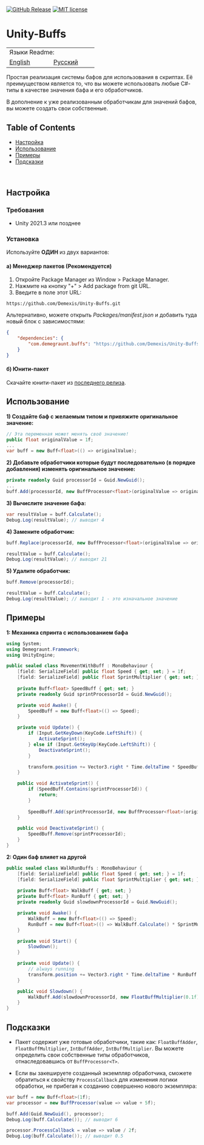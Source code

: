 [![GitHub Release](https://img.shields.io/github/v/release/Demexis/Unity-Buffs.svg)](https://github.com/Demexis/Unity-Buffs/releases/latest)
[![MIT license](https://img.shields.io/badge/license-MIT-blue.svg)](LICENSE)
# Unity-Buffs

<table>
  <tr></tr>
  <tr>
    <td colspan="3">Языки Readme:</td>
  </tr>
  <tr></tr>
  <tr>
    <td nowrap width="100">
      <a href="https://github.com/Demexis/Unity-Buffs">
        <span>English</span>
      </a>  
    </td>
    <td nowrap width="100">
      <a href="https://github.com/Demexis/Unity-Buffs/blob/main/README-RU.md">
        <span>Русский</span>
      </a>  
    </td>
  </tr>
</table>

Простая реализация системы бафов для использования в скриптах. Её преимуществом является то, что вы можете использовать любые C#-типы в качестве значения бафа и его обработчиков.

В дополнение к уже реализованным обработчикам для значений бафов, вы можете создать свои собственные.

## Table of Contents
- [Настройка](#setup)
- [Использование](#usage)
- [Примеры](#examples)
- [Подсказки](#hints)

<br>

## Настройка

### Требования

* Unity 2021.3 или позднее

### Установка

Используйте __ОДИН__ из двух вариантов:

#### а) Менеджер пакетов (Рекомендуется)
1. Откройте Package Manager из Window > Package Manager.
2. Нажмите на кнопку "+" > Add package from git URL.
3. Введите в поле этот URL:
```
https://github.com/Demexis/Unity-Buffs.git
```

Альтернативно, можете открыть *Packages/manifest.json* и добавить туда новый блок с зависимостями:

```json
{
    "dependencies": {
        "com.demegraunt.buffs": "https://github.com/Demexis/Unity-Buffs.git"
    }
}
```

#### б) Юнити-пакет
Скачайте юнити-пакет из [последнего релиза](../../releases).

## Использование
__1) Создайте баф с желаемым типом и привяжите оригинальное значение:__
```cs
// Эта переменная может менять своё значение!
public float originalValue = 1f;
...
var buff = new Buff<float>(() => originalValue);
```

__2) Добавьте обработчики которые будут последовательно (в порядке добавления) изменять оригинальное значение:__
```cs
private readonly Guid processorId = Guid.NewGuid();
...
buff.Add(processorId, new BuffProcessor<float>(originalValue => originalValue * 4f));
```
  
__3) Вычислите значение бафа:__
```cs
var resultValue = buff.Calculate();
Debug.Log(resultValue); // выводит 4
```
  
__4) Замените обработчик:__
```cs
buff.Replace(processorId, new BuffProcessor<float>(originalValue => originalValue + 20f));

resultValue = buff.Calculate();
Debug.Log(resultValue); // выводит 21
```

__5) Удалите обработчик:__
```cs
buff.Remove(processorId);

resultValue = buff.Calculate();
Debug.Log(resultValue); // выводит 1 - это изначальное значение
```

## Примеры
__1: Механика спринта с использованием бафа__

```cs
using System;
using Demegraunt.Framework;
using UnityEngine;

public sealed class MovementWithBuff : MonoBehaviour {
    [field: SerializeField] public float Speed { get; set; } = 1f;
    [field: SerializeField] public float SprintMultiplier { get; set; } = 4f;
    
    private Buff<float> SpeedBuff { get; set; }
    private readonly Guid sprintProcessorId = Guid.NewGuid();

    private void Awake() {
        SpeedBuff = new Buff<float>(() => Speed);
    }

    private void Update() {
        if (Input.GetKeyDown(KeyCode.LeftShift)) {
            ActivateSprint();
        } else if (Input.GetKeyUp(KeyCode.LeftShift)) {
            DeactivateSprint();
        }

        transform.position += Vector3.right * Time.deltaTime * SpeedBuff.Calculate();
    }

    public void ActivateSprint() {
        if (SpeedBuff.Contains(sprintProcessorId)) {
            return;
        }
        
        SpeedBuff.Add(sprintProcessorId, new BuffProcessor<float>(originalValue => originalValue * SprintMultiplier));
    }

    public void DeactivateSprint() {
        SpeedBuff.Remove(sprintProcessorId);
    }
}
```

__2: Один баф влияет на другой__
```cs
public sealed class WalkRunBuffs : MonoBehaviour {
    [field: SerializeField] public float Speed { get; set; } = 1f;
    [field: SerializeField] public float SprintMultiplier { get; set; } = 4f;
    
    private Buff<float> WalkBuff { get; set; }
    private Buff<float> RunBuff { get; set; }
    private readonly Guid slowdownProcessorId = Guid.NewGuid();

    private void Awake() {
        WalkBuff = new Buff<float>(() => Speed);
        RunBuff = new Buff<float>(() => WalkBuff.Calculate() * SprintMultiplier);
    }

    private void Start() {
        Slowdown();
    }

    private void Update() {
        // always running
        transform.position += Vector3.right * Time.deltaTime * RunBuff.Calculate();
    }

    public void Slowdown() {
        WalkBuff.Add(slowdownProcessorId, new FloatBuffMultiplier(0.1f));
    }
}
```

## Подсказки
* Пакет содержит уже готовые обработчики, такие как: `FloatBuffAdder`, `FloatBuffMultiplier`, `IntBuffAdder`, `IntBuffMultiplier`. Вы можете определить свои собственные типы обработчиков, отнаследовавшись от `BuffProcessor<T>`.

* Если вы закешируете созданный экземпляр обработчика, сможете обратиться к свойству `ProcessCallback` для изменения логики обработки, не прибегая к созданию совершенно нового экземпляра:
```cs
var buff = new Buff<float>(1f);
var processor = new BuffProcessor(value => value + 5f);

buff.Add(Guid.NewGuid(), processor);
Debug.Log(buff.Calculate()); // выводит 6

processor.ProcessCallback = value => value / 2f;
Debug.Log(buff.Calculate()); // выводит 0.5
```
